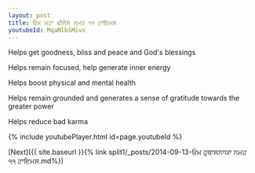 ```yaml
---
layout: post
title: ਓਮ ਮਹਾ ਢੀਜੈਸੇ ਨਮਹ ੧੧ ਟਾਇਮਸ
youtubeId: MqaMlbSMivo
---
```

 
 
Helps get goodness, bliss and peace and God's blessings
 
Helps remain focused, help generate inner energy 
 
Helps boost physical and mental health 
 
Helps remain grounded and generates a sense of gratitude towards the greater power 
 
Helps reduce bad karma
 
 
 
 


{% include youtubePlayer.html id=page.youtubeId %}
 
[Next]({{ site.baseurl }}{% link  split1/_posts/2014-09-13-ਓਮ ਹੁਥਾਸਨਾਯਾ ਨਮਹ ੧੧ ਟਾਇਮਸ.md%})
 
